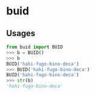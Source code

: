 # buid
 
## Usages

```python
from buid import BUID
>>> b = BUID() 
>>> b
BUID('hahi-fugo-bino-deca')
>>> BUID('hahi-fugo-bino-deca')     
BUID('hahi-fugo-bino-deca')
>>> str(b)
'hahi-fugo-bino-deca'
```
